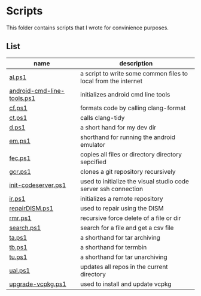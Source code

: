 # Scripts

This folder contains scripts that I wrote for convinience purposes.

## List

| name                                                    | description                                                     |
|---------------------------------------------------------|-----------------------------------------------------------------|
| [al.ps1](al.ps1)                                        | a script to write some common files to local from the internet  |
| [android-cmd-line-tools.ps1](android-cmd-line-tools.ps1)| initializes android cmd line tools                              |
| [cf.ps1](cf.ps1)                                        | formats code by calling clang-format                            |
| [ct.ps1](ct.ps1)                                        | calls clang-tidy                                                |
| [d.ps1](dev.ps1)                                        | a short hand for my dev dir                                     |
| [em.ps1](em.ps1)                                        | shorthand for running the android emulator                      |
| [fec.ps1](fec.ps1)                                      | copies all files or directory directory sepcified               |
| [gcr.ps1](gcr.ps1)                                      | clones a git repository recursively                             |
| [init-codeserver.ps1](int-codeserver.ps1)               | used to initialize the visual studio code server ssh connection |
| [ir.ps1](ir.ps1)                                        | initializes a remote repository                                 |
| [repairDISM.ps1](repairDISM.ps1)                        | used to repair using the DISM                                   |
| [rmr.ps1](rmr.ps1)                                      | recursive force delete of a file or dir                         |
| [search.ps1](search.ps1)                                | search for a file and get a csv file                            |
| [ta.ps1](ta.ps1)                                        | a shorthand for tar archiving                                   |
| [tb.ps1](tb.ps1)                                        | a shorthand for termbin                                         |
| [tu.ps1](tu.ps1)                                        | a shorthand for tar unarchiving                                 |
| [ual.ps1](ual.ps1)                                      | updates all repos in the current directory                      |
| [upgrade-vcpkg.ps1](upgrade-vcpkg.ps1)                  | used to install and update vcpkg                                |


